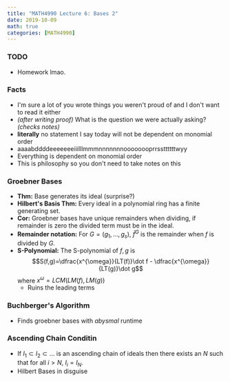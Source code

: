 ```yaml
---
title: "MATH4990 Lecture 6: Bases 2"
date: 2019-10-09
math: true
categories: [MATH4990]
---
```


### TODO

- Homework lmao.

### Facts

- I'm sure a lot of you wrote things you weren't proud of and I don't want to read it either
- *(after writing proof)* What is the question we were actually asking? *(checks notes)*
- **literally** no statement I say today will not be dependent on monomial order
- aaaabddddeeeeeeeiiilllmmmnnnnnnnoooooooprrssttttttwyy
- Everything is dependent on monomial order
- This is philosophy so you don't need to take notes on this

### Groebner Bases

- **Thm:** Base generates its ideal (surprise?)
- **Hilbert's Basis Thm:** Every ideal in a polynomial ring has a finite generating set.
- **Cor:** Groebner bases have unique remainders when dividing, if remainder is zero the divided term must be in the ideal.
- **Remainder notation:** For $G=(g_1,\dots,g_s)$, $\bar{f}^G$ is the remainder when $f$ is divided by $G$. 
- **S-Polynomial:** The S-polynomial of $f,g$ is 
$$S(f,g)=\dfrac{x^{\omega}}{LT(f)}\dot f - \dfrac{x^{\omega}}{LT(g)}\dot g$$ 
where $x^{\omega}=LCM(LM(f),LM(g))$
    - Ruins the leading terms

### Buchberger's Algorithm

- Finds groebner bases with *abysmal* runtime 

### Ascending Chain Conditin

- If $I_1\subset I_2 \subset \dots$ is an ascending chain of ideals then there exists an $N$ such that for all $i>N$, $I_i=I_N$.
- Hilbert Bases in disguise
